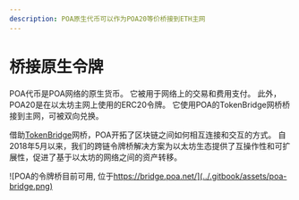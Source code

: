 ```yaml
---
description: POA原生代币可以作为POA20等价桥接到ETH主网
---
```


# 桥接原生令牌

POA代币是POA网络的原生货币。 它被用于网络上的交易和费用支付。 此外，POA20是在以太坊主网上使用的ERC20令牌。 它使用POA的TokenBridge网桥桥接到主网，可被双向兑换。 

借助[TokenBridge](https://docs.tokenbridge.net/)网桥，POA开拓了区块链之间如何相互连接和交互的方式。 自2018年5月以来，我们的跨链令牌桥解决方案为以太坊生态提供了互操作性和可扩展性，促进了基于以太坊的网络之间的资产转移。

![POA&#x7684;&#x4EE4;&#x724C;&#x6865;&#x76EE;&#x524D;&#x53EF;&#x7528;, &#x4F4D;&#x4E8E;https://bridge.poa.net/](../.gitbook/assets/poa-bridge.png)



